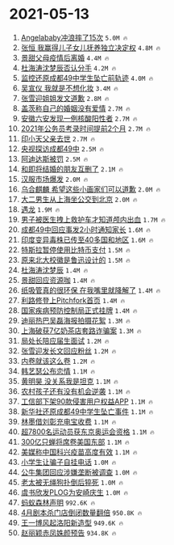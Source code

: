 # 2021-05-13

1. [Angelababy冲浪摔了15次](https://s.weibo.com/weibo?q=%23Angelababy%E5%86%B2%E6%B5%AA%E6%91%94%E4%BA%8615%E6%AC%A1%23&Refer=top) `5.0M 🔥`
1. [张恒 我赢得儿子女儿抚养独立决定权](https://s.weibo.com/weibo?q=%E5%BC%A0%E6%81%92%20%E6%88%91%E8%B5%A2%E5%BE%97%E5%84%BF%E5%AD%90%E5%A5%B3%E5%84%BF%E6%8A%9A%E5%85%BB%E7%8B%AC%E7%AB%8B%E5%86%B3%E5%AE%9A%E6%9D%83&Refer=top) `4.8M 🔥`
1. [景甜父母疫情后离婚](https://s.weibo.com/weibo?q=%23%E6%99%AF%E7%94%9C%E7%88%B6%E6%AF%8D%E7%96%AB%E6%83%85%E5%90%8E%E7%A6%BB%E5%A9%9A%23&Refer=top) `4.4M 🔥`
1. [杜海涛沈梦辰否认分手](https://s.weibo.com/weibo?q=%23%E6%9D%9C%E6%B5%B7%E6%B6%9B%E6%B2%88%E6%A2%A6%E8%BE%B0%E5%90%A6%E8%AE%A4%E5%88%86%E6%89%8B%23&Refer=top) `4.2M 🔥`
1. [监控还原成都49中学生坠亡前轨迹](https://s.weibo.com/weibo?q=%23%E7%9B%91%E6%8E%A7%E8%BF%98%E5%8E%9F%E6%88%90%E9%83%BD49%E4%B8%AD%E5%AD%A6%E7%94%9F%E5%9D%A0%E4%BA%A1%E5%89%8D%E8%BD%A8%E8%BF%B9%23&Refer=top) `4.0M 🔥`
1. [吴宣仪 我就是不想化妆](https://s.weibo.com/weibo?q=%E5%90%B4%E5%AE%A3%E4%BB%AA%20%E6%88%91%E5%B0%B1%E6%98%AF%E4%B8%8D%E6%83%B3%E5%8C%96%E5%A6%86&Refer=top) `3.4M 🔥`
1. [张雪迎姐姐发文道歉](https://s.weibo.com/weibo?q=%23%E5%BC%A0%E9%9B%AA%E8%BF%8E%E5%A7%90%E5%A7%90%E5%8F%91%E6%96%87%E9%81%93%E6%AD%89%23&Refer=top) `2.8M 🔥`
1. [盖茨称自己的婚姻没有爱情](https://s.weibo.com/weibo?q=%23%E7%9B%96%E8%8C%A8%E7%A7%B0%E8%87%AA%E5%B7%B1%E7%9A%84%E5%A9%9A%E5%A7%BB%E6%B2%A1%E6%9C%89%E7%88%B1%E6%83%85%23&Refer=top) `2.7M 🔥`
1. [安徽六安发现一例核酸阳性者](https://s.weibo.com/weibo?q=%23%E5%AE%89%E5%BE%BD%E5%85%AD%E5%AE%89%E5%8F%91%E7%8E%B0%E4%B8%80%E4%BE%8B%E6%A0%B8%E9%85%B8%E9%98%B3%E6%80%A7%E8%80%85%23&Refer=top) `2.7M 🔥`
1. [2021年公务员考录时间提前2个月](https://s.weibo.com/weibo?q=%232021%E5%B9%B4%E5%85%AC%E5%8A%A1%E5%91%98%E8%80%83%E5%BD%95%E6%97%B6%E9%97%B4%E6%8F%90%E5%89%8D2%E4%B8%AA%E6%9C%88%23&Refer=top) `2.7M 🔥`
1. [印小天父亲去世](https://s.weibo.com/weibo?q=%23%E5%8D%B0%E5%B0%8F%E5%A4%A9%E7%88%B6%E4%BA%B2%E5%8E%BB%E4%B8%96%23&Refer=top) `2.7M 🔥`
1. [央视探访成都49中](https://s.weibo.com/weibo?q=%23%E5%A4%AE%E8%A7%86%E6%8E%A2%E8%AE%BF%E6%88%90%E9%83%BD49%E4%B8%AD%23&Refer=top) `2.5M 🔥`
1. [阿迪达斯被罚](https://s.weibo.com/weibo?q=%E9%98%BF%E8%BF%AA%E8%BE%BE%E6%96%AF%E8%A2%AB%E7%BD%9A&Refer=top) `2.5M 🔥`
1. [和即将结婚的朋友互删了](https://s.weibo.com/weibo?q=%23%E5%92%8C%E5%8D%B3%E5%B0%86%E7%BB%93%E5%A9%9A%E7%9A%84%E6%9C%8B%E5%8F%8B%E4%BA%92%E5%88%A0%E4%BA%86%23&Refer=top) `2.1M 🔥`
1. [汉服市场爆发](https://s.weibo.com/weibo?q=%23%E6%B1%89%E6%9C%8D%E5%B8%82%E5%9C%BA%E7%88%86%E5%8F%91%23&Refer=top) `2.0M 🔥`
1. [乌合麒麟 希望这些小画家们可以道歉](https://s.weibo.com/weibo?q=%E4%B9%8C%E5%90%88%E9%BA%92%E9%BA%9F%20%E5%B8%8C%E6%9C%9B%E8%BF%99%E4%BA%9B%E5%B0%8F%E7%94%BB%E5%AE%B6%E4%BB%AC%E5%8F%AF%E4%BB%A5%E9%81%93%E6%AD%89&Refer=top) `2.0M 🔥`
1. [大二男生从上海坐公交到北京](https://s.weibo.com/weibo?q=%23%E5%A4%A7%E4%BA%8C%E7%94%B7%E7%94%9F%E4%BB%8E%E4%B8%8A%E6%B5%B7%E5%9D%90%E5%85%AC%E4%BA%A4%E5%88%B0%E5%8C%97%E4%BA%AC%23&Refer=top) `2.0M 🔥`
1. [遇龙](https://s.weibo.com/weibo?q=%E9%81%87%E9%BE%99&Refer=top) `1.9M 🔥`
1. [男子被医生拽上救护车才知道颅内出血](https://s.weibo.com/weibo?q=%23%E7%94%B7%E5%AD%90%E8%A2%AB%E5%8C%BB%E7%94%9F%E6%8B%BD%E4%B8%8A%E6%95%91%E6%8A%A4%E8%BD%A6%E6%89%8D%E7%9F%A5%E9%81%93%E9%A2%85%E5%86%85%E5%87%BA%E8%A1%80%23&Refer=top) `1.7M 🔥`
1. [成都49中回应事发2小时通知家长](https://s.weibo.com/weibo?q=%E6%88%90%E9%83%BD49%E4%B8%AD%E5%9B%9E%E5%BA%94%E4%BA%8B%E5%8F%912%E5%B0%8F%E6%97%B6%E9%80%9A%E7%9F%A5%E5%AE%B6%E9%95%BF&Refer=top) `1.6M 🔥`
1. [印度变异毒株已传至40多国和地区](https://s.weibo.com/weibo?q=%23%E5%8D%B0%E5%BA%A6%E5%8F%98%E5%BC%82%E6%AF%92%E6%A0%AA%E5%B7%B2%E4%BC%A0%E8%87%B340%E5%A4%9A%E5%9B%BD%E5%92%8C%E5%9C%B0%E5%8C%BA%23&Refer=top) `1.6M 🔥`
1. [特斯拉暂停使用比特币支付](https://s.weibo.com/weibo?q=%E7%89%B9%E6%96%AF%E6%8B%89%E6%9A%82%E5%81%9C%E4%BD%BF%E7%94%A8%E6%AF%94%E7%89%B9%E5%B8%81%E6%94%AF%E4%BB%98&Refer=top) `1.5M 🔥`
1. [原来北大校徽是鲁迅设计的](https://s.weibo.com/weibo?q=%23%E5%8E%9F%E6%9D%A5%E5%8C%97%E5%A4%A7%E6%A0%A1%E5%BE%BD%E6%98%AF%E9%B2%81%E8%BF%85%E8%AE%BE%E8%AE%A1%E7%9A%84%23&Refer=top) `1.5M 🔥`
1. [杜海涛沈梦辰](https://s.weibo.com/weibo?q=%23%E6%9D%9C%E6%B5%B7%E6%B6%9B%E6%B2%88%E6%A2%A6%E8%BE%B0%23&Refer=top) `1.4M 🔥`
1. [景甜回应资源咖](https://s.weibo.com/weibo?q=%23%E6%99%AF%E7%94%9C%E5%9B%9E%E5%BA%94%E8%B5%84%E6%BA%90%E5%92%96%23&Refer=top) `1.4M 🔥`
1. [纸吸管真的很环保 在我嘴里就降解了](https://s.weibo.com/weibo?q=%E7%BA%B8%E5%90%B8%E7%AE%A1%E7%9C%9F%E7%9A%84%E5%BE%88%E7%8E%AF%E4%BF%9D%20%E5%9C%A8%E6%88%91%E5%98%B4%E9%87%8C%E5%B0%B1%E9%99%8D%E8%A7%A3%E4%BA%86&Refer=top) `1.4M 🔥`
1. [利路修登上Pitchfork首页](https://s.weibo.com/weibo?q=%23%E5%88%A9%E8%B7%AF%E4%BF%AE%E7%99%BB%E4%B8%8APitchfork%E9%A6%96%E9%A1%B5%23&Refer=top) `1.4M 🔥`
1. [国家疾病预防控制局正式挂牌](https://s.weibo.com/weibo?q=%23%E5%9B%BD%E5%AE%B6%E7%96%BE%E7%97%85%E9%A2%84%E9%98%B2%E6%8E%A7%E5%88%B6%E5%B1%80%E6%AD%A3%E5%BC%8F%E6%8C%82%E7%89%8C%23&Refer=top) `1.4M 🔥`
1. [迪丽热巴吴磊海报拍摄花絮](https://s.weibo.com/weibo?q=%23%E8%BF%AA%E4%B8%BD%E7%83%AD%E5%B7%B4%E5%90%B4%E7%A3%8A%E6%B5%B7%E6%8A%A5%E6%8B%8D%E6%91%84%E8%8A%B1%E7%B5%AE%23&Refer=top) `1.3M 🔥`
1. [上海破获7亿奶茶店套路诈骗案](https://s.weibo.com/weibo?q=%23%E4%B8%8A%E6%B5%B7%E7%A0%B4%E8%8E%B77%E4%BA%BF%E5%A5%B6%E8%8C%B6%E5%BA%97%E5%A5%97%E8%B7%AF%E8%AF%88%E9%AA%97%E6%A1%88%23&Refer=top) `1.3M 🔥`
1. [局处长陪应届生面试](https://s.weibo.com/weibo?q=%23%E5%B1%80%E5%A4%84%E9%95%BF%E9%99%AA%E5%BA%94%E5%B1%8A%E7%94%9F%E9%9D%A2%E8%AF%95%23&Refer=top) `1.2M 🔥`
1. [张雪迎发长文回应粉丝](https://s.weibo.com/weibo?q=%23%E5%BC%A0%E9%9B%AA%E8%BF%8E%E5%8F%91%E9%95%BF%E6%96%87%E5%9B%9E%E5%BA%94%E7%B2%89%E4%B8%9D%23&Refer=top) `1.2M 🔥`
1. [内卷就该这么卷](https://s.weibo.com/weibo?q=%23%E5%86%85%E5%8D%B7%E5%B0%B1%E8%AF%A5%E8%BF%99%E4%B9%88%E5%8D%B7%23&Refer=top) `1.2M 🔥`
1. [韩艺瑟公布恋情](https://s.weibo.com/weibo?q=%23%E9%9F%A9%E8%89%BA%E7%91%9F%E5%85%AC%E5%B8%83%E6%81%8B%E6%83%85%23&Refer=top) `1.1M 🔥`
1. [黄明昊 没关系我是坦克](https://s.weibo.com/weibo?q=%E9%BB%84%E6%98%8E%E6%98%8A%20%E6%B2%A1%E5%85%B3%E7%B3%BB%E6%88%91%E6%98%AF%E5%9D%A6%E5%85%8B&Refer=top) `1.1M 🔥`
1. [农村孩子还有没有机会逆袭](https://s.weibo.com/weibo?q=%23%E5%86%9C%E6%9D%91%E5%AD%A9%E5%AD%90%E8%BF%98%E6%9C%89%E6%B2%A1%E6%9C%89%E6%9C%BA%E4%BC%9A%E9%80%86%E8%A2%AD%23&Refer=top) `1.1M 🔥`
1. [工信部下架90款侵害用户权益APP](https://s.weibo.com/weibo?q=%23%E5%B7%A5%E4%BF%A1%E9%83%A8%E4%B8%8B%E6%9E%B690%E6%AC%BE%E4%BE%B5%E5%AE%B3%E7%94%A8%E6%88%B7%E6%9D%83%E7%9B%8AAPP%23&Refer=top) `1.1M 🔥`
1. [新华社还原成都49中学生坠亡事件](https://s.weibo.com/weibo?q=%23%E6%96%B0%E5%8D%8E%E7%A4%BE%E8%BF%98%E5%8E%9F%E6%88%90%E9%83%BD49%E4%B8%AD%E5%AD%A6%E7%94%9F%E5%9D%A0%E4%BA%A1%E4%BA%8B%E4%BB%B6%23&Refer=top) `1.1M 🔥`
1. [林墨借刘彰充电宝收费](https://s.weibo.com/weibo?q=%23%E6%9E%97%E5%A2%A8%E5%80%9F%E5%88%98%E5%BD%B0%E5%85%85%E7%94%B5%E5%AE%9D%E6%94%B6%E8%B4%B9%23&Refer=top) `1.1M 🔥`
1. [超7800名运动员获东京奥运会资格](https://s.weibo.com/weibo?q=%23%E8%B6%857800%E5%90%8D%E8%BF%90%E5%8A%A8%E5%91%98%E8%8E%B7%E4%B8%9C%E4%BA%AC%E5%A5%A5%E8%BF%90%E4%BC%9A%E8%B5%84%E6%A0%BC%23&Refer=top) `1.1M 🔥`
1. [300亿只蝉将席卷美国东部](https://s.weibo.com/weibo?q=%23300%E4%BA%BF%E5%8F%AA%E8%9D%89%E5%B0%86%E5%B8%AD%E5%8D%B7%E7%BE%8E%E5%9B%BD%E4%B8%9C%E9%83%A8%23&Refer=top) `1.1M 🔥`
1. [美媒称中国科兴疫苗高度有效](https://s.weibo.com/weibo?q=%23%E7%BE%8E%E5%AA%92%E7%A7%B0%E4%B8%AD%E5%9B%BD%E7%A7%91%E5%85%B4%E7%96%AB%E8%8B%97%E9%AB%98%E5%BA%A6%E6%9C%89%E6%95%88%23&Refer=top) `1.1M 🔥`
1. [小学生让骗子自挂电话](https://s.weibo.com/weibo?q=%23%E5%B0%8F%E5%AD%A6%E7%94%9F%E8%AE%A9%E9%AA%97%E5%AD%90%E8%87%AA%E6%8C%82%E7%94%B5%E8%AF%9D%23&Refer=top) `1.0M 🔥`
1. [公牛集团回应涉嫌垄断被调查](https://s.weibo.com/weibo?q=%23%E5%85%AC%E7%89%9B%E9%9B%86%E5%9B%A2%E5%9B%9E%E5%BA%94%E6%B6%89%E5%AB%8C%E5%9E%84%E6%96%AD%E8%A2%AB%E8%B0%83%E6%9F%A5%23&Refer=top) `1.0M 🔥`
1. [老太被无绳狗扑倒后猝死](https://s.weibo.com/weibo?q=%E8%80%81%E5%A4%AA%E8%A2%AB%E6%97%A0%E7%BB%B3%E7%8B%97%E6%89%91%E5%80%92%E5%90%8E%E7%8C%9D%E6%AD%BB&Refer=top) `1.0M 🔥`
1. [虞书欣发PLOG为安崎庆生](https://s.weibo.com/weibo?q=%23%E8%99%9E%E4%B9%A6%E6%AC%A3%E5%8F%91PLOG%E4%B8%BA%E5%AE%89%E5%B4%8E%E5%BA%86%E7%94%9F%23&Refer=top) `1.0M 🔥`
1. [蚂蚁森林声明](https://s.weibo.com/weibo?q=%23%E8%9A%82%E8%9A%81%E6%A3%AE%E6%9E%97%E5%A3%B0%E6%98%8E%23&Refer=top) `992.6K 🔥`
1. [4月剧本杀门店倒闭数量翻倍](https://s.weibo.com/weibo?q=%234%E6%9C%88%E5%89%A7%E6%9C%AC%E6%9D%80%E9%97%A8%E5%BA%97%E5%80%92%E9%97%AD%E6%95%B0%E9%87%8F%E7%BF%BB%E5%80%8D%23&Refer=top) `950.8K 🔥`
1. [王一博风起洛阳新造型](https://s.weibo.com/weibo?q=%23%E7%8E%8B%E4%B8%80%E5%8D%9A%E9%A3%8E%E8%B5%B7%E6%B4%9B%E9%98%B3%E6%96%B0%E9%80%A0%E5%9E%8B%23&Refer=top) `949.6K 🔥`
1. [赵丽颖赤凤姝颜预告](https://s.weibo.com/weibo?q=%23%E8%B5%B5%E4%B8%BD%E9%A2%96%E8%B5%A4%E5%87%A4%E5%A7%9D%E9%A2%9C%E9%A2%84%E5%91%8A%23&Refer=top) `934.8K 🔥`
